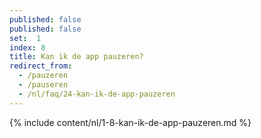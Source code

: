 ```yaml
---
published: false
published: false
set:  1
index: 8
title: Kan ik de app pauzeren?
redirect_from: 
  - /pauzeren
  - /pauseren
  - /nl/faq/24-kan-ik-de-app-pauzeren
---
```

{% include content/nl/1-8-kan-ik-de-app-pauzeren.md %}
